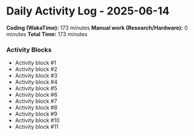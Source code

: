 # Daily Activity Log - 2025-06-14

**Coding (WakaTime):** 173 minutes
**Manual work (Research/Hardware):** 0 minutes
**Total Time:** 173 minutes

### Activity Blocks
- Activity block #1
- Activity block #2
- Activity block #3
- Activity block #4
- Activity block #5
- Activity block #6
- Activity block #7
- Activity block #8
- Activity block #9
- Activity block #10
- Activity block #11
